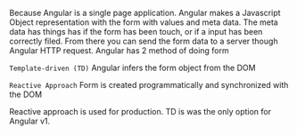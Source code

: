 Because Angular is a single page application. Angular makes a Javascript Object representation with the form with values and meta data. The meta data has things has if the form has been touch, or if a input has been correctly filed. From there you can send the form data to a server though Angular HTTP request. Angular has 2 method of doing form

`Template-driven (TD)` Angular infers the form object from the DOM

`Reactive Approach` Form is created programmatically and synchronized with the DOM

Reactive approach is used for production. TD is was the only option for Angular v1.

